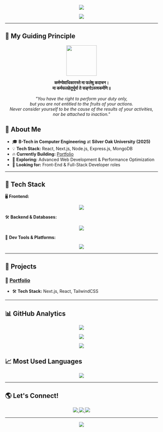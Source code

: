 <!-- HEADER -->
<p align="center">
  <img src="https://capsule-render.vercel.app/api?type=waving&color=0:ff0080,100:8000ff&height=200&section=header&text=Hey%20👋%2C%20I'm%20Vyom%20Gor!&fontSize=45&fontAlign=50&fontColor=ffffff&animation=fadeIn">
</p>

<p align="center">
  <img src="https://readme-typing-svg.herokuapp.com?font=Fira+Code&size=30&pause=1000&color=8A2BE2&center=true&width=750&lines=🚀+Full-Stack+Developer;💡+Tech+Enthusiast+and+Innovator;🔥+Building+Awesome+Projects;🚀+Lifelong+Learner">
</p>

---

## 📜 **My Guiding Principle**
<p align="center">
  <img src="https://user-images.githubusercontent.com/74038190/212276599-eaad5ab8-6f04-4f58-9e39-5a35243c03c2.gif" width="100">
</p>

<p align="center">
  <b>कर्मण्येवाधिकारस्ते मा फलेषु कदाचन।<br>
मा कर्मफलहेतुर्भूर्मा ते सङ्गोऽस्त्वकर्मणि॥</b><br><br>
  <i>"You have the right to perform your duty only,<br>
but you are not entitled to the fruits of your actions.<br>
Never consider yourself to be the cause of the results of your activities,<br>
nor be attached to inaction."</i>
</p>


## 🚀 **About Me**
- 🎓 **B-Tech in Computer Engineering** at **Silver Oak University (2025)**
- 💡 **Tech Stack:** React, Next.js, Node.js, Express.js, MongoDB
- 🔥 **Currently Building:** [Portfolio](https://vyom-gor-portfolio-2025.vercel.app/) 
- 🌱 **Exploring:** Advanced Web Development & Performance Optimization  
- 💼 **Looking for:** Front-End & Full-Stack Developer roles  

---

## 🎨 **Tech Stack**
🖥️ **Frontend:**  
<p align="center">
  <img src="https://skillicons.dev/icons?i=react,nextjs,tailwind,bootstrap" />
</p>

🛠 **Backend & Databases:**  
<p align="center">
  <img src="https://skillicons.dev/icons?i=nodejs,express,mongodb" />
</p>

🔧 **Dev Tools & Platforms:**  
<p align="center">
  <img src="https://skillicons.dev/icons?i=git,github,vscode,vercel" />
</p>

---

## 🌟 **Projects**
### 🚀 **[Portfolio](https://vyom-gor-portfolio.vercel.app/)**
- 🛠 **Tech Stack:** Next.js, React, TailwindCSS  

---

## 📊 **GitHub Analytics**
<p align="center">
  <img src="https://github-readme-stats.vercel.app/api?username=vgor15&show_icons=true&theme=midnight-purple&count_private=true&hide_border=true&border_radius=15" />
</p>

<p align="center">
  <img src="https://github-readme-streak-stats.herokuapp.com/?user=vgor15&theme=midnight-purple&hide_border=true&border_radius=15" />
</p>

<p align="center">
  <img src="https://github-profile-summary-cards.vercel.app/api/cards/profile-details?username=vgor15&theme=midnight-purple" />
</p>

## 📈 **Most Used Languages**
<p align="center">
  <img src="https://github-readme-stats.vercel.app/api/top-langs/?username=vgor15&layout=compact&theme=midnight-purple&hide_border=true&border_radius=15" />
</p>

---

## 🌎 **Let's Connect!**
<p align="center">
  <a href="https://www.linkedin.com/in/vyom-gor/" target="_blank">
    <img src="https://img.shields.io/badge/LinkedIn-0077B5?style=for-the-badge&logo=linkedin&logoColor=white" />
  </a>
  <a href="https://vyom-gor-portfolio-2025.vercel.app/" target="_blank">
    <img src="https://img.shields.io/badge/Portfolio-000000?style=for-the-badge&logo=firefox&logoColor=white" />
  </a>
  <a href="mailto:gorvyom9@gmail.com">
    <img src="https://img.shields.io/badge/Email-D14836?style=for-the-badge&logo=gmail&logoColor=white" />
  </a>
</p>

---

<p align="center">
  <img src="https://capsule-render.vercel.app/api?type=waving&color=gradient&height=100&section=footer"/>
</p>
